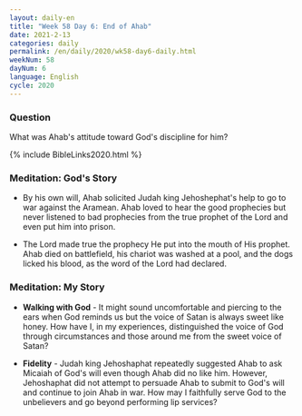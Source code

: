 ```yaml
---
layout: daily-en
title: "Week 58 Day 6: End of Ahab"
date: 2021-2-13 
categories: daily
permalink: /en/daily/2020/wk58-day6-daily.html
weekNum: 58
dayNum: 6
language: English
cycle: 2020
---
```

### Question     
What was Ahab's attitude toward God's discipline for him?

{% include BibleLinks2020.html %} 

### Meditation: God's Story   
+ By his own will, Ahab solicited Judah king Jehoshephat's help to go to war against the Aramean. Ahab loved to hear the good prophecies but never listened to bad prophecies from the true prophet of the Lord and even put him into prison. 

+ The Lord made true the prophecy He put into the mouth of His prophet. Ahab died on battlefield, his chariot was washed at a pool, and the dogs licked his blood, as the word of the Lord had declared. 

### Meditation: My Story   
+ **Walking with God** - It might sound uncomfortable and piercing to the ears when God reminds us but the voice of Satan is always sweet like honey. How have I, in my experiences, distinguished the voice of God through circumstances and those around me from the sweet voice of Satan? 

+ **Fidelity** - Judah king Jehoshaphat repeatedly suggested Ahab to ask Micaiah of God's will even though Ahab did no like him. However, Jehoshaphat did not attempt to persuade Ahab to submit to God's will and continue to join Ahab in war. How may I faithfully serve God to the unbelievers and go beyond performing lip services? 

